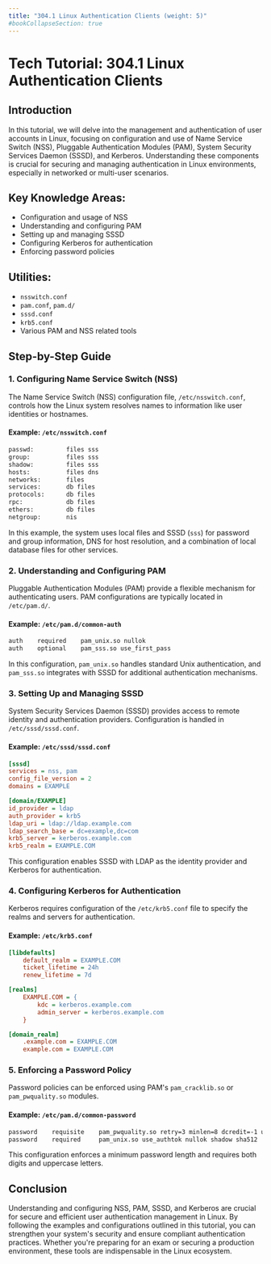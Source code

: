 ```yaml
---
title: "304.1 Linux Authentication Clients (weight: 5)"
#bookCollapseSection: true
---
```


# Tech Tutorial: 304.1 Linux Authentication Clients

## Introduction

In this tutorial, we will delve into the management and authentication of user accounts in Linux, focusing on configuration and use of Name Service Switch (NSS), Pluggable Authentication Modules (PAM), System Security Services Daemon (SSSD), and Kerberos. Understanding these components is crucial for securing and managing authentication in Linux environments, especially in networked or multi-user scenarios.

## Key Knowledge Areas:
- Configuration and usage of NSS
- Understanding and configuring PAM
- Setting up and managing SSSD
- Configuring Kerberos for authentication
- Enforcing password policies

## Utilities:
- `nsswitch.conf`
- `pam.conf`, `pam.d/`
- `sssd.conf`
- `krb5.conf`
- Various PAM and NSS related tools

## Step-by-Step Guide

### 1. Configuring Name Service Switch (NSS)

The Name Service Switch (NSS) configuration file, `/etc/nsswitch.conf`, controls how the Linux system resolves names to information like user identities or hostnames.

#### Example: `/etc/nsswitch.conf`

```bash
passwd:         files sss
group:          files sss
shadow:         files sss
hosts:          files dns
networks:       files
services:       db files
protocols:      db files
rpc:            db files
ethers:         db files
netgroup:       nis
```

In this example, the system uses local files and SSSD (`sss`) for password and group information, DNS for host resolution, and a combination of local database files for other services.

### 2. Understanding and Configuring PAM

Pluggable Authentication Modules (PAM) provide a flexible mechanism for authenticating users. PAM configurations are typically located in `/etc/pam.d/`.

#### Example: `/etc/pam.d/common-auth`

```bash
auth    required    pam_unix.so nullok
auth    optional    pam_sss.so use_first_pass
```

In this configuration, `pam_unix.so` handles standard Unix authentication, and `pam_sss.so` integrates with SSSD for additional authentication mechanisms.

### 3. Setting Up and Managing SSSD

System Security Services Daemon (SSSD) provides access to remote identity and authentication providers. Configuration is handled in `/etc/sssd/sssd.conf`.

#### Example: `/etc/sssd/sssd.conf`

```ini
[sssd]
services = nss, pam
config_file_version = 2
domains = EXAMPLE

[domain/EXAMPLE]
id_provider = ldap
auth_provider = krb5
ldap_uri = ldap://ldap.example.com
ldap_search_base = dc=example,dc=com
krb5_server = kerberos.example.com
krb5_realm = EXAMPLE.COM
```

This configuration enables SSSD with LDAP as the identity provider and Kerberos for authentication.

### 4. Configuring Kerberos for Authentication

Kerberos requires configuration of the `/etc/krb5.conf` file to specify the realms and servers for authentication.

#### Example: `/etc/krb5.conf`

```ini
[libdefaults]
    default_realm = EXAMPLE.COM
    ticket_lifetime = 24h
    renew_lifetime = 7d

[realms]
    EXAMPLE.COM = {
        kdc = kerberos.example.com
        admin_server = kerberos.example.com
    }

[domain_realm]
    .example.com = EXAMPLE.COM
    example.com = EXAMPLE.COM
```

### 5. Enforcing a Password Policy

Password policies can be enforced using PAM's `pam_cracklib.so` or `pam_pwquality.so` modules.

#### Example: `/etc/pam.d/common-password`

```bash
password    requisite    pam_pwquality.so retry=3 minlen=8 dcredit=-1 ucredit=-1
password    required     pam_unix.so use_authtok nullok shadow sha512
```

This configuration enforces a minimum password length and requires both digits and uppercase letters.

## Conclusion

Understanding and configuring NSS, PAM, SSSD, and Kerberos are crucial for secure and efficient user authentication management in Linux. By following the examples and configurations outlined in this tutorial, you can strengthen your system's security and ensure compliant authentication practices. Whether you're preparing for an exam or securing a production environment, these tools are indispensable in the Linux ecosystem.